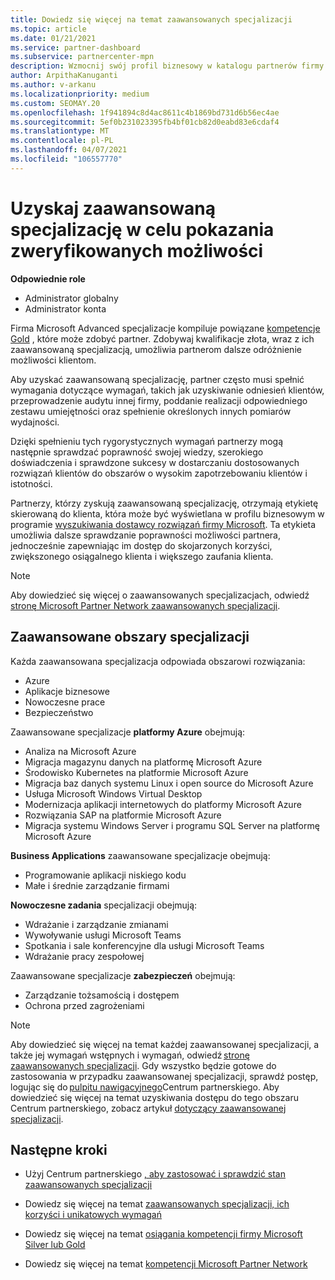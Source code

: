 ```yaml
---
title: Dowiedz się więcej na temat zaawansowanych specjalizacji
ms.topic: article
ms.date: 01/21/2021
ms.service: partner-dashboard
ms.subservice: partnercenter-mpn
description: Wzmocnij swój profil biznesowy w katalogu partnerów firmy Microsoft. Dowiedz się więcej o zaawansowanych specjalizacjach, które można osiągnąć wraz z istniejącymi kompetencjami Gold i Silver.
author: ArpithaKanuganti
ms.author: v-arkanu
ms.localizationpriority: medium
ms.custom: SEOMAY.20
ms.openlocfilehash: 1f941894c8d4ac8611c4b1869bd731d6b56ec4ae
ms.sourcegitcommit: 5ef0b231023395fb4bf01cb82d0eabd83e6cdaf4
ms.translationtype: MT
ms.contentlocale: pl-PL
ms.lasthandoff: 04/07/2021
ms.locfileid: "106557770"
---
```

# <a name="earn-an-advanced-specialization-to-showcase-your-validated-capabilities"></a>Uzyskaj zaawansowaną specjalizację w celu pokazania zweryfikowanych możliwości

**Odpowiednie role**

- Administrator globalny
- Administrator konta

Firma Microsoft Advanced specjalizacje kompiluje powiązane [kompetencje Gold](learn-about-competencies.md) , które może zdobyć partner. Zdobywaj kwalifikacje złota, wraz z ich zaawansowaną specjalizacją, umożliwia partnerom dalsze odróżnienie możliwości klientom.

Aby uzyskać zaawansowaną specjalizację, partner często musi spełnić wymagania dotyczące wymagań, takich jak uzyskiwanie odniesień klientów, przeprowadzenie audytu innej firmy, poddanie realizacji odpowiedniego zestawu umiejętności oraz spełnienie określonych innych pomiarów wydajności.

Dzięki spełnieniu tych rygorystycznych wymagań partnerzy mogą następnie sprawdzać poprawność swojej wiedzy, szerokiego doświadczenia i sprawdzone sukcesy w dostarczaniu dostosowanych rozwiązań klientów do obszarów o wysokim zapotrzebowaniu klientów i istotności.

Partnerzy, którzy zyskują zaawansowaną specjalizację, otrzymają etykietę skierowaną do klienta, która może być wyświetlana w profilu biznesowym w programie [wyszukiwania dostawcy rozwiązań firmy Microsoft](https://www.microsoft.com/solution-providers/home). Ta etykieta umożliwia dalsze sprawdzanie poprawności możliwości partnera, jednocześnie zapewniając im dostęp do skojarzonych korzyści, zwiększonego osiągalnego klienta i większego zaufania klienta.

> [!NOTE]
> Aby dowiedzieć się więcej o zaawansowanych specjalizacjach, odwiedź [stronę Microsoft Partner Network zaawansowanych specjalizacji](https://partner.microsoft.com/membership/advanced-specialization).

## <a name="advanced-specialization-areas"></a>Zaawansowane obszary specjalizacji

Każda zaawansowana specjalizacja odpowiada obszarowi rozwiązania:

- Azure
- Aplikacje biznesowe
- Nowoczesne prace
- Bezpieczeństwo

Zaawansowane specjalizacje **platformy Azure** obejmują:

- Analiza na Microsoft Azure
- Migracja magazynu danych na platformę Microsoft Azure
- Środowisko Kubernetes na platformie Microsoft Azure
- Migracja baz danych systemu Linux i open source do Microsoft Azure
- Usługa Microsoft Windows Virtual Desktop
- Modernizacja aplikacji internetowych do platformy Microsoft Azure
- Rozwiązania SAP na platformie Microsoft Azure
- Migracja systemu Windows Server i programu SQL Server na platformę Microsoft Azure

**Business Applications** zaawansowane specjalizacje obejmują:

- Programowanie aplikacji niskiego kodu
- Małe i średnie zarządzanie firmami

**Nowoczesne zadania** specjalizacji obejmują:

- Wdrażanie i zarządzanie zmianami
- Wywoływanie usługi Microsoft Teams
- Spotkania i sale konferencyjne dla usługi Microsoft Teams
- Wdrażanie pracy zespołowej

Zaawansowane specjalizacje **zabezpieczeń** obejmują:

- Zarządzanie tożsamością i dostępem
- Ochrona przed zagrożeniami

> [!NOTE]
> Aby dowiedzieć się więcej na temat każdej zaawansowanej specjalizacji, a także jej wymagań wstępnych i wymagań, odwiedź [stronę zaawansowanych specjalizacji](https://partner.microsoft.com/membership/advanced-specialization). Gdy wszystko będzie gotowe do zastosowania w przypadku zaawansowanej specjalizacji, sprawdź postęp, logując się do [pulpitu nawigacyjnego](https://partner.microsoft.com/dashboard)Centrum partnerskiego. Aby dowiedzieć się więcej na temat uzyskiwania dostępu do tego obszaru Centrum partnerskiego, zobacz artykuł [dotyczący zaawansowanej specjalizacji](advanced-specializations-apply.md).

## <a name="next-steps"></a>Następne kroki

- Użyj Centrum partnerskiego [, aby zastosować i sprawdzić stan zaawansowanych specjalizacji](advanced-specializations-apply.md)

- Dowiedz się więcej na temat [zaawansowanych specjalizacji, ich korzyści i unikatowych wymagań](https://partner.microsoft.com/membership/advanced-specialization)

- Dowiedz się więcej na temat [osiągania kompetencji firmy Microsoft Silver lub Gold](learn-about-competencies.md)

- Dowiedz się więcej na temat [kompetencji Microsoft Partner Network](https://partner.microsoft.com/membership/competencies)
